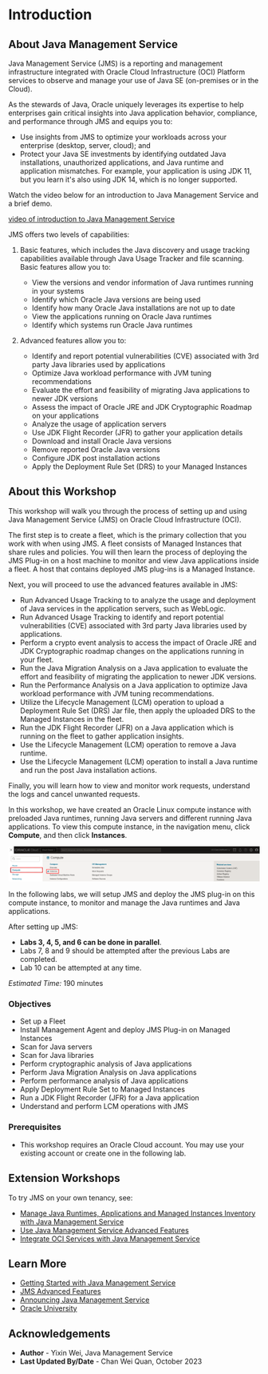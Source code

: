 # Introduction

## About Java Management Service

Java Management Service (JMS) is a reporting and management infrastructure integrated with Oracle Cloud Infrastructure (OCI) Platform services to observe and manage your use of Java SE (on-premises or in the Cloud).

As the stewards of Java, Oracle uniquely leverages its expertise to help enterprises gain critical insights into Java application behavior, compliance, and performance through JMS and equips you to:

* Use insights from JMS to optimize your workloads across your enterprise (desktop, server, cloud); and
* Protect your Java SE investments by identifying outdated Java installations, unauthorized applications, and Java runtime and application mismatches. For example, your application is using JDK 11, but you learn it's also using JDK 14, which is no longer supported.

Watch the video below for an introduction to Java Management Service and a brief demo.

[video of introduction to Java Management Service](youtube:YCgJxqvglCI)

JMS offers two levels of capabilities:

1. Basic features, which includes the Java discovery and usage tracking capabilities available through Java Usage Tracker and file scanning.    Basic features allow you to:
    * View the versions and vendor information of Java runtimes running in your systems
    * Identify which Oracle Java versions are being used
    * Identify how many Oracle Java installations are not up to date
    * View the applications running on Oracle Java runtimes
    * Identify which systems run Oracle Java runtimes

2. Advanced features allow you to:
    * Identify and report potential vulnerabilities (CVE) associated with 3rd party Java libraries used by applications
    * Optimize Java workload performance with JVM tuning recommendations
    * Evaluate the effort and feasibility of migrating Java applications to newer JDK versions
    * Assess the impact of Oracle JRE and JDK Cryptographic Roadmap on your applications
    * Analyze the usage of application servers
    * Use JDK Flight Recorder (JFR) to gather your application details
    * Download and install Oracle Java versions
    * Remove reported Oracle Java versions
    * Configure JDK post installation actions
    * Apply the Deployment Rule Set (DRS) to your Managed Instances


## About this Workshop

 This workshop will walk you through the process of setting up and using Java Management Service (JMS) on Oracle Cloud Infrastructure (OCI).

 The first step is to create a fleet, which is the primary collection that you work with when using JMS. A fleet consists of Managed Instances that share rules and policies. You will then learn the process of deploying the JMS Plug-in on a host machine to monitor and view Java applications inside a fleet. A host that contains deployed JMS plug-ins is a Managed Instance.

 Next, you will proceed to use the advanced features available in JMS:
 - Run Advanced Usage Tracking to to analyze the usage and deployment of Java services in the application servers, such as WebLogic.
 - Run Advanced Usage Tracking to identify and report potential vulnerabilities (CVE) associated with 3rd party Java libraries used by applications.
 - Perform a crypto event analysis to access the impact of Oracle JRE and JDK Cryptographic roadmap changes on the applications running in your fleet.
 - Run the Java Migration Analysis on a Java application to evaluate the effort and feasibility of migrating the application to newer JDK versions.
 - Run the Performance Analysis on a Java application to optimize Java workload performance with JVM tuning recommendations.
 - Utilize the Lifecycle Management (LCM) operation to upload a Deployment Rule Set (DRS) Jar file, then apply the uploaded DRS to the Managed Instances in the fleet.
 - Run the JDK Flight Recorder (JFR) on a Java application which is running on the fleet to gather application insights.
 - Use the Lifecycle Management (LCM) operation to remove a Java runtime.
 - Use the Lifecycle Management (LCM) operation to install a Java runtime and run the post Java installation actions.

Finally, you will learn how to view and monitor work requests, understand the logs and cancel unwanted requests.

 In this workshop, we have created an Oracle Linux compute instance with preloaded Java runtimes, running Java servers and different running Java applications. To view this compute instance, in the navigation menu, click **Compute**, and then click **Instances**.

![image of console navigation to compute instances](images/console-navigation-instance-short.png)

 In the following labs, we will setup JMS and deploy the JMS plug-in on this compute instance, to monitor and manage the Java runtimes and Java applications.

After setting up JMS:
- **Labs 3, 4, 5, and 6 can be done in parallel**.
- Labs 7, 8 and 9 should be attempted after the previous Labs are completed.
- Lab 10 can be attempted at any time.

*Estimated Time:* 190 minutes

### Objectives

* Set up a Fleet
* Install Management Agent and deploy JMS Plug-in on Managed Instances
* Scan for Java servers
* Scan for Java libraries
* Perform cryptographic analysis of Java applications
* Perform Java Migration Analysis on Java applications
* Perform performance analysis of Java applications
* Apply Deployment Rule Set to Managed Instances
* Run a JDK Flight Recorder (JFR) for a Java application
* Understand and perform LCM operations with JMS

### Prerequisites

* This workshop requires an Oracle Cloud account. You may use your existing account or create one in the following lab.

## Extension Workshops

To try JMS on your own tenancy, see:

* [Manage Java Runtimes, Applications and Managed Instances Inventory with Java Management Service](https://livelabs.oracle.com/pls/apex/dbpm/r/livelabs/view-workshop?wid=912)
* [Use Java Management Service Advanced Features](https://livelabs.oracle.com/pls/apex/dbpm/r/livelabs/view-workshop?wid=3202)
* [Integrate OCI Services with Java Management Service](https://livelabs.oracle.com/pls/apex/dbpm/r/livelabs/view-workshop?wid=3203)


## Learn More

* [Getting Started with Java Management Service](https://docs.oracle.com/en-us/iaas/jms/doc/getting-started-jms.html)
* [JMS Advanced Features](https://docs.oracle.com/en-us/iaas/jms/doc/advanced-features.html)
* [Announcing Java Management Service](https://blogs.oracle.com/java/post/announcing-java-management-service)
* [Oracle University](https://mylearn.oracle.com/ou/home)


## Acknowledgements

* **Author** - Yixin Wei, Java Management Service
* **Last Updated By/Date** - Chan Wei Quan, October 2023
